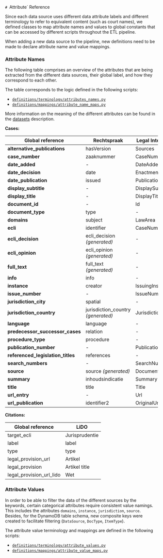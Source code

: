 `# `Attribute` Reference

Since each data source uses different data attribute labels and different terminology to refer to equivalent content 
(such as court names), we defined classes to map attribute names and values to global constants that can be accessed 
by different scripts throughout the ETL pipeline.

When adding a new data source to the pipeline, new definitions need to be made to declare attribute name and value mappings.

### Attribute Names
The following table comprises an overview of the attributes that are being extracted from the different data sources, 
their global label, and how they correspond to each other.

The table corresponds to the logic defined in the following scripts: 
- [`definitions/terminology/attributes_names.py`](https://github.com/maastrichtlawtech/case-law-explorer/blob/master/definitions/terminology/attribute_names.py)
- [`definitions/mappings/attribute_name_maps.py`](https://github.com/maastrichtlawtech/case-law-explorer/blob/master/definitions/mappings/attribute_name_maps.py)

More information on the meaning of the different attributes can be found in the [datasets](/datasets/) description.

**Cases:**

| Global reference              | Rechtspraak               | Legal Intelligence        | ECHR                      | CJEU                      |
|-------------------------------|---------------------------|---------------------------|---------------------------|---------------------------|
| **alternative_publications**  | hasVersion                | Sources                   |                           |                           |
| **case_number**               | zaaknummer                | CaseNumber                |                           |                           |
| **date_added**                | -                         | DateAdded                 |                           |                           |
| **date_decision**             | date                      | EnactmentDate             |                           |                           |
| **date_publication**          | issued                    | PublicationDate           |                           |                           |
| **display_subtitle**          | -                         | DisplaySubtitle           |                           |                           |
| **display_title**             | -                         | DisplayTitle              |                           |                           |
| **document_id**               | -                         | Id                        |                           |                           |
| **document_type**             | type                      | -                         |                           |                           |
| **domains**                   | subject                   | LawArea                   |                           |                           |
| **ecli**                      | identifier                | CaseNumber                | ecli                      | ECLI                      |
| **ecli_decision**             | ecli_decision *(generated)*| -                        |                           |                           |
| **ecli_opinion**              | ecli_opinion *(generated)*| -                         |                           |                           |
| **full_text**                 | full_text *(generated)*   | -                         |                           |                           |
| **info**                      | info                      | -                         |                           |                           |
| **instance**                  | creator                   | IssuingInstitution        |                           |                           |
| **issue_number**              | -                         | IssueNumber               |                           |                           |
| **jurisdiction_city**         | spatial                   | -                         |                           |                           |
| **jurisdiction_country**      | jurisdiction_country *(generated)*| Jurisdiction      |                           |                           |
| **language**                  | language                  | -                         |                           |                           |
| **predecessor_successor_cases**| relation                 | -                         |                           |                           |
| **procedure_type**            | procedure                 | -                         |                           |                           |
| **publication_number**        | -                         | PublicationNumber         |                           |                           |
| **referenced_legislation_titles**| references             | -                         |                           |                           |
| **search_numbers**            | -                         | SearchNumbers             |                           |                           |
| **source**                    | source *(generated)*      | DocumentType              |                           |                           |
| **summary**                   | inhoudsindicatie          | Summary                   |                           |                           |
| **title**                     | title                     | Title                     |                           |                           |
| **url_entry**                 | -                         | Url                       |                           |                           |
| **url_publication**           | identifier2               | OriginalUrl               |                           |                           |

**Citations:**

| Global reference          | LiDO                      |
|---------------------------|---------------------------|
| target_ecli               | Jurisprudentie            |
| label                     | label                     |
| type                      | type                      |
| legal_provision_url       | Artikel                   |
| legal_provision           | Artikel title             |
| legal_provision_url_lido  | Wet                       |

### Attribute Values
In order to be able to filter the data of the different sources by the keywords, certain categorical attributes 
require consistent value namings. This includes the attributes `domains`, `instance`, `jurisdiction`, `source`.
Besides, for the DynamoDB table schema, new composite keys were created to facilitate filtering (`DataSource`, `DocType`, `ItemType`).

The attribute value terminology and mappings are defined in the following scripts:
- [`definitions/terminology/attribute_values.py`](https://github.com/maastrichtlawtech/case-law-explorer/blob/master/definitions/terminology/attribute_values.py)
- [`definitions/mappings/attribute_value_maps.py`](https://github.com/maastrichtlawtech/case-law-explorer/blob/master/definitions/mappings/attribute_value_maps.py)